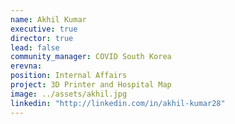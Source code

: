 ```yaml
---
name: Akhil Kumar
executive: true
director: true
lead: false
community_manager: COVID South Korea
erevna:  
position: Internal Affairs
project: 3D Printer and Hospital Map
image: ../assets/akhil.jpg
linkedin: "http://linkedin.com/in/akhil-kumar28"
---
```

